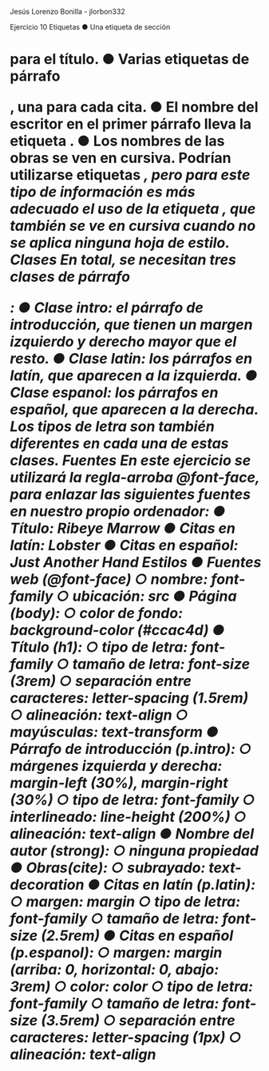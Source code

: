 Jesús Lorenzo Bonilla - jlorbon332

Ejercicio 10
Etiquetas
 ● Una etiqueta de sección <h1> para el título.
 ● Varias etiquetas de párrafo <p>, una para cada cita.
 ● El nombre del escritor en el primer párrafo lleva la etiqueta <strong>.
 ● Los nombres de las obras se ven en cursiva. Podrían utilizarse etiquetas <em>, pero
 para este tipo de información es más adecuado el uso de la etiqueta <cite>, que
 también se ve en cursiva cuando no se aplica ninguna hoja de estilo.
 Clases
 En total, se necesitan tres clases de párrafo <p>:
 ● Clase intro: el párrafo de introducción, que tienen un margen izquierdo y derecho
 mayor que el resto.
 ● Clase latin: los párrafos en latín, que aparecen a la izquierda.
 ● Clase espanol: los párrafos en español, que aparecen a la derecha.
 Los tipos de letra son también diferentes en cada una de estas clases.
 Fuentes
 En este ejercicio se utilizará la regla-arroba @font-face, para enlazar las siguientes fuentes
 en nuestro propio ordenador:
 ● Título: Ribeye Marrow
 ● Citas en latín: Lobster
 ● Citas en español: Just Another Hand
 Estilos
 ● Fuentes web (@font-face)
 ○ nombre: font-family
 ○ ubicación: src
 ● Página (body):
 ○ color de fondo: background-color (#ccac4d)
 ● Título (h1):
 ○ tipo de letra: font-family
 ○ tamaño de letra: font-size (3rem)
 ○ separación entre caracteres: letter-spacing (1.5rem)
 ○ alineación: text-align
 ○ mayúsculas: text-transform
 ● Párrafo de introducción (p.intro):
 ○ márgenes izquierda y derecha: margin-left (30%), margin-right (30%)
 ○ tipo de letra: font-family
 ○ interlineado: line-height (200%)
 ○ alineación: text-align
 ● Nombre del autor (strong):
 ○ ninguna propiedad
 ● Obras(cite):
 ○ subrayado: text-decoration
 ● Citas en latín (p.latin):
 ○ margen: margin
 ○ tipo de letra: font-family
 ○ tamaño de letra: font-size (2.5rem)
 ● Citas en español (p.espanol):
 ○ margen: margin (arriba: 0, horizontal: 0, abajo: 3rem)
 ○ color: color
 ○ tipo de letra: font-family
 ○ tamaño de letra: font-size (3.5rem)
 ○ separación entre caracteres: letter-spacing (1px)
 ○ alineación: text-align